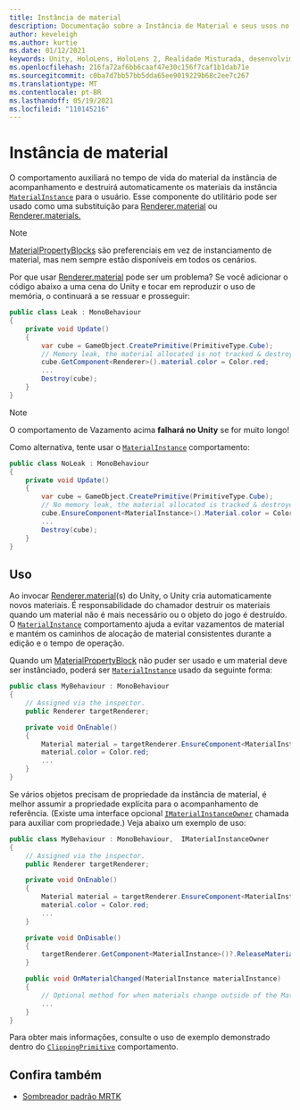 ```yaml
---
title: Instância de material
description: Documentação sobre a Instância de Material e seus usos no MRTK
author: keveleigh
ms.author: kurtie
ms.date: 01/12/2021
keywords: Unity, HoloLens, HoloLens 2, Realidade Misturada, desenvolvimento, MRTK, MaterialInstance,
ms.openlocfilehash: 216fa72af6bb6caaf47e30c156f7caf1b1dab71e
ms.sourcegitcommit: c0ba7d7bb57bb5dda65ee9019229b68c2ee7c267
ms.translationtype: MT
ms.contentlocale: pt-BR
ms.lasthandoff: 05/19/2021
ms.locfileid: "110145216"
---
```

# <a name="material-instance"></a>Instância de material

O comportamento auxiliará no tempo de vida do material da instância de acompanhamento e destruirá automaticamente os materiais da instância [`MaterialInstance`](xref:Microsoft.MixedReality.Toolkit.Rendering.MaterialInstance) para o usuário. Esse componente do utilitário pode ser usado como uma substituição para [Renderer.material](https://docs.unity3d.com/ScriptReference/Renderer-material.html) ou [Renderer.materials.](https://docs.unity3d.com/ScriptReference/Renderer-materials.html)

> [!NOTE]
> [MaterialPropertyBlocks](https://docs.unity3d.com/ScriptReference/MaterialPropertyBlock.html) são preferenciais em vez de instanciamento de material, mas nem sempre estão disponíveis em todos os cenários.

Por que usar [Renderer.material](https://docs.unity3d.com/ScriptReference/Renderer-material.html) pode ser um problema? Se você adicionar o código abaixo a uma cena do Unity e tocar em reproduzir o uso de memória, o continuará a se ressuar e prosseguir:

```c#
public class Leak : MonoBehaviour
{
    private void Update()
    {
        var cube = GameObject.CreatePrimitive(PrimitiveType.Cube);
        // Memory leak, the material allocated is not tracked & destroyed.
        cube.GetComponent<Renderer>().material.color = Color.red;
        ...
        Destroy(cube);
    }
}
```

> [!NOTE]
> O comportamento de Vazamento acima **falhará no Unity** se for muito longo!

Como alternativa, tente usar o [`MaterialInstance`](xref:Microsoft.MixedReality.Toolkit.Rendering.MaterialInstance) comportamento:

```c#
public class NoLeak : MonoBehaviour
{
    private void Update()
    {
        var cube = GameObject.CreatePrimitive(PrimitiveType.Cube);
        // No memory leak, the material allocated is tracked & destroyed by MaterialInstance.
        cube.EnsureComponent<MaterialInstance>().Material.color = Color.red;
        ...
        Destroy(cube);
    }
}
```

## <a name="usage"></a>Uso

Ao invocar [Renderer.material](https://docs.unity3d.com/ScriptReference/Renderer-material.html)(s) do Unity, o Unity cria automaticamente novos materiais. É responsabilidade do chamador destruir os materiais quando um material não é mais necessário ou o objeto do jogo é destruído. O [`MaterialInstance`](xref:Microsoft.MixedReality.Toolkit.Rendering.MaterialInstance) comportamento ajuda a evitar vazamentos de material e mantém os caminhos de alocação de material consistentes durante a edição e o tempo de operação.

Quando um [MaterialPropertyBlock](https://docs.unity3d.com/ScriptReference/MaterialPropertyBlock.html) não puder ser usado e um material deve ser instânciado, poderá ser [`MaterialInstance`](xref:Microsoft.MixedReality.Toolkit.Rendering.MaterialInstance) usado da seguinte forma:

```c#
public class MyBehaviour : MonoBehaviour
{
    // Assigned via the inspector.
    public Renderer targetRenderer;

    private void OnEnable()
    {
        Material material = targetRenderer.EnsureComponent<MaterialInstance>().Material;
        material.color = Color.red;
        ...
    }
}
```

Se vários objetos precisam de propriedade da instância de material, é melhor assumir a propriedade explícita para o acompanhamento de referência. (Existe uma interface opcional [`IMaterialInstanceOwner`](xref:Microsoft.MixedReality.Toolkit.Rendering.IMaterialInstanceOwner) chamada para auxiliar com propriedade.) Veja abaixo um exemplo de uso:

```c#
public class MyBehaviour : MonoBehaviour,  IMaterialInstanceOwner
{
    // Assigned via the inspector.
    public Renderer targetRenderer;

    private void OnEnable()
    {
        Material material = targetRenderer.EnsureComponent<MaterialInstance>().AcquireMaterial(this);
        material.color = Color.red;
        ...
    }

    private void OnDisable()
    {
        targetRenderer.GetComponent<MaterialInstance>()?.ReleaseMaterial(this)
    }

    public void OnMaterialChanged(MaterialInstance materialInstance)
    {
        // Optional method for when materials change outside of the MaterialInstance.
        ...
    }
}
```

Para obter mais informações, consulte o uso de exemplo demonstrado dentro do [`ClippingPrimitive`](xref:Microsoft.MixedReality.Toolkit.Utilities.ClippingPrimitive) comportamento.

## <a name="see-also"></a>Confira também

* [Sombreador padrão MRTK](mrtk-standard-shader.md)
